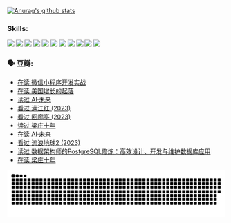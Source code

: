 
[![Anurag's github stats](https://github-readme-stats.vercel.app/api?username=w940853815)](https://github.com/anuraghazra/github-readme-stats)

### Skills:

<code><img height="32" src="https://cdn.jsdelivr.net/npm/simple-icons@v5/icons/python.svg"></code>
<code><img height="32" src="https://cdn.jsdelivr.net/npm/simple-icons@v5/icons/javascript.svg"></code>
<code><img height="32" src="https://cdn.jsdelivr.net/npm/simple-icons@v5/icons/django.svg"></code>
<code><img height="32" src="https://cdn.jsdelivr.net/npm/simple-icons@v5/icons/flask.svg"></code>
<code><img height="32" src="https://cdn.jsdelivr.net/npm/simple-icons@v5/icons/vuetify.svg"></code>
<code><img height="32" src="https://cdn.jsdelivr.net/npm/simple-icons@v5/icons/git.svg"></code>
<code><img height="32" src="https://cdn.jsdelivr.net/npm/simple-icons@v5/icons/docker.svg"></code>
<code><img height="32" src="https://cdn.jsdelivr.net/npm/simple-icons@v5/icons/postgresql.svg"></code>
<code><img height="32" src="https://cdn.jsdelivr.net/npm/simple-icons@v5/icons/elasticsearch.svg"></code>
<code><img height="32" src="https://cdn.jsdelivr.net/npm/simple-icons@v5/icons/macos.svg"></code>
<code><img height="32" src="https://cdn.jsdelivr.net/npm/simple-icons@v5/icons/linux.svg"></code>

### 🗣 豆瓣:

<!-- DOUBAN-ACTIVITIES:START -->
- [在读 微信小程序开发实战](https://www.douban.com/people/136069238/status/4230177692/?_i=84059122)
- [在读 美国增长的起落](https://www.douban.com/people/136069238/status/4220055912/?_i=84059122)
- [读过 AI·未来](https://www.douban.com/people/136069238/status/4220054171/?_i=84059122)
- [看过 满江红‎ (2023)](https://www.douban.com/people/136069238/status/4219146433/?_i=84059122)
- [看过 回廊亭‎ (2023)](https://www.douban.com/people/136069238/status/4215992758/?_i=84059122)
- [读过 梁庄十年](https://www.douban.com/people/136069238/status/4206664969/?_i=84059122)
- [在读 AI·未来](https://www.douban.com/people/136069238/status/4206653520/?_i=84059122)
- [看过 流浪地球2‎ (2023)](https://www.douban.com/people/136069238/status/4199558549/?_i=84059122)
- [读过 数据架构师的PostgreSQL修炼：高效设计、开发与维护数据库应用](https://www.douban.com/people/136069238/status/4199451104/?_i=84059122)
- [在读 梁庄十年](https://www.douban.com/people/136069238/status/4198822794/?_i=84059122)
<!-- DOUBAN-ACTIVITIES:END -->


![Snake animation](https://raw.githubusercontent.com/w940853815/w940853815/output/github-contribution-grid-snake.svg)

<!--
**w940853815/w940853815** is a ✨ _special_ ✨ repository because its `README.md` (this file) appears on your GitHub profile.

Here are some ideas to get you started:

- 🔭 I’m currently working on ...
- 🌱 I’m currently learning ...
- 👯 I’m looking to collaborate on ...
- 🤔 I’m looking for help with ...
- 💬 Ask me about ...
- 📫 How to reach me: ...
- 😄 Pronouns: ...
- ⚡ Fun fact: ...
-->
